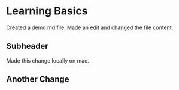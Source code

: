 # Learning Basics

Created a demo md file.
Made an edit and changed the file content.

## Subheader 
Made this change locally on mac. 

## Another Change
